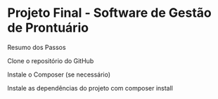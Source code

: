 # Projeto Final - Software de Gestão de Prontuário


Resumo dos Passos

Clone o repositório do GitHub

Instale o Composer (se necessário)

Instale as dependências do projeto com composer install 
